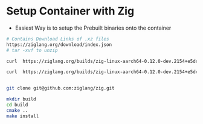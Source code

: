 # Setup Container with Zig

- Easiest Way is to setup the Prebuilt binaries onto the container

```bash
# Contains Download Links of .xz files
https://ziglang.org/download/index.json
# tar -xvf to unzip

curl  https://ziglang.org/builds/zig-linux-aarch64-0.12.0-dev.2154+e5dc9b1d0.tar.xz

curl  https://ziglang.org/builds/zig-linux-aarch64-0.12.0-dev.2154+e5dc9b1d0.tar.xz -o zigmaster.tar.xz



```

```bash
git clone git@github.com:ziglang/zig.git

mkdir build
cd build
cmake ..
make install

```
